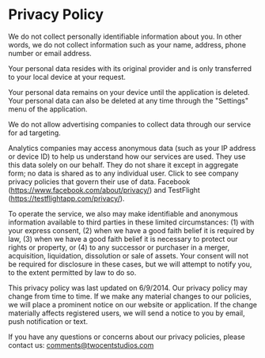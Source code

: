 # Privacy Policy

We do not collect personally identifiable information about you. In other words, we do not collect information such as your name, address, phone number or email address.

Your personal data resides with its original provider and is only transferred to your local device at your request.

Your personal data remains on your device until the application is deleted. Your personal data can also be deleted at any time through the "Settings" menu of the application.

We do not allow advertising companies to collect data through our service for ad targeting.

Analytics companies may access anonymous data (such as your IP address or device ID) to help us understand how our services are used. They use this data solely on our behalf. They do not share it except in aggregate form; no data is shared as to any individual user. Click to see company privacy policies that govern their use of data. Facebook (https://www.facebook.com/about/privacy/) and TestFlight (https://testflightapp.com/privacy/).

To operate the service, we also may make identifiable and anonymous information available to third parties in these limited circumstances: (1) with your express consent, (2) when we have a good faith belief it is required by law, (3) when we have a good faith belief it is necessary to protect our rights or property, or (4) to any successor or purchaser in a merger, acquisition, liquidation, dissolution or sale of assets. Your consent will not be required for disclosure in these cases, but we will attempt to notify you, to the extent permitted by law to do so.

This privacy policy was last updated on 6/9/2014. Our privacy policy may change from time to time. If we make any material changes to our policies, we will place a prominent notice on our website or application. If the change materially affects registered users, we will send a notice to you by email, push notification or text.

If you have any questions or concerns about our privacy policies, please contact us: comments@twocentstudios.com
